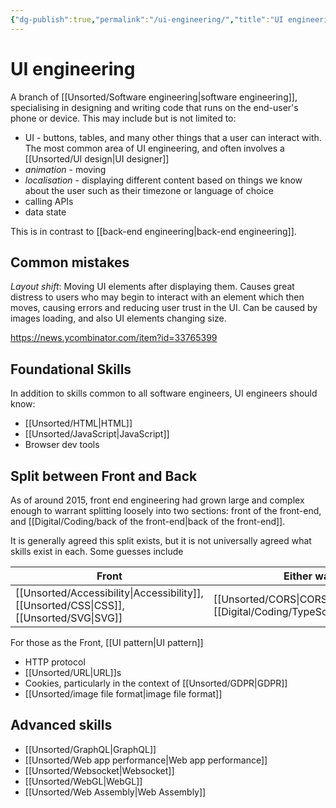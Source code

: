 ```yaml
---
{"dg-publish":true,"permalink":"/ui-engineering/","title":"UI engineering","updated":"2025-07-31T20:14:17.801-07:00"}
---
```


# UI engineering

A branch of [[Unsorted/Software engineering\|software engineering]], specialising in designing and writing code that runs on the end-user's phone or device. This may include but is not limited to:
- UI - buttons, tables, and many other things that a user can interact with. The most common area of UI engineering, and often involves a [[Unsorted/UI design\|UI designer]]
- *animation* - moving 
- *localisation* - displaying different content based on things we know about the user such as their timezone or  language of choice
- calling APIs
- data state

This is in contrast to [[back-end engineering\|back-end engineering]].


## Common mistakes

*Layout shift*: Moving UI elements after displaying them. Causes great distress to users who may begin to interact with an element which then moves, causing errors and reducing user trust in the UI. Can be caused by images loading, and also UI elements changing size.

https://news.ycombinator.com/item?id=33765399


## Foundational Skills

In addition to skills common to all software engineers, UI engineers should know:

- [[Unsorted/HTML\|HTML]]
- [[Unsorted/JavaScript\|JavaScript]]
- Browser dev tools

## Split between Front and Back

As of around 2015, front end engineering had grown large and complex enough to warrant splitting loosely into two sections: front of the front-end, and [[Digital/Coding/back of the front-end\|back of the front-end]].

It is generally agreed this split exists, but it is not universally agreed what skills exist in each. Some guesses include

| Front                               | Either way                        | Back                        |
| ----------------------------------- | --------------------------------- | --------------------------- |
| [[Unsorted/Accessibility\|Accessibility]], [[Unsorted/CSS\|CSS]], [[Unsorted/SVG\|SVG]] | [[Unsorted/CORS\|CORS]], routing, [[Digital/Coding/TypeScript\|TypeScript]] | [[Unsorted/CORS\|CORS]], [[Unsorted/UI data model\|UI data model]] |
For those as the Front, [[UI pattern\|UI pattern]]



- HTTP protocol
- [[Unsorted/URL\|URL]]s
- Cookies, particularly in the context of [[Unsorted/GDPR\|GDPR]]
- [[Unsorted/image file format\|image file format]]

## Advanced skills

- [[Unsorted/GraphQL\|GraphQL]]
- [[Unsorted/Web app performance\|Web app performance]]
- [[Unsorted/Websocket\|Websocket]]
- [[Unsorted/WebGL\|WebGL]]
- [[Unsorted/Web Assembly\|Web Assembly]] 
